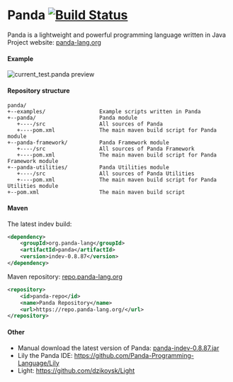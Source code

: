 # Panda [![Build Status](https://travis-ci.org/Panda-Programming-Language/Panda.svg?branch=master)](https://travis-ci.org/Panda-Programming-Language/Panda)
Panda is a lightweight and powerful programming language written in Java<br>
Project website: [panda-lang.org](https://panda-lang.org/)

#### Example
![current_test.panda preview](https://panda-lang.org/screenshot/4XEbOCn8.png)

#### Repository structure
```
panda/
+--examples/                 Example scripts written in Panda
+--panda/                    Panda module
   +----/src                 All sources of Panda
   +----pom.xml              The main maven build script for Panda module
+--panda-framework/          Panda Framework module
   +----/src                 All sources of Panda Framework
   +----pom.xml              The main maven build script for Panda Framework module
+--panda-utilities/          Panda Utilities module
   +----/src                 All sources of Panda Utilities
   +----pom.xml              The main maven build script for Panda Utilities module
+--pom.xml                   The main maven build script
```

#### Maven
The latest indev build:

```xml
<dependency>
    <groupId>org.panda-lang</groupId>
    <artifactId>panda</artifactId>
    <version>indev-0.8.87</version>
</dependency>
```

Maven repository: [repo.panda-lang.org](https://repo.panda-lang.org/)

```xml
<repository>
    <id>panda-repo</id>
    <name>Panda Repository</name>
    <url>https://repo.panda-lang.org/</url>
</repository>
```

#### Other
- Manual download the latest version of Panda: [panda-indev-0.8.87.jar](https://repo.panda-lang.org/org/panda-lang/panda/indev-0.8.87/panda-indev-0.8.87.jar)
- Lily the Panda IDE: https://github.com/Panda-Programming-Language/Lily <br>
- Light: https://github.com/dzikoysk/Light
